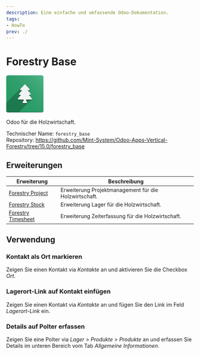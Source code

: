 ```yaml
---
description: Eine einfache und umfassende Odoo-Dokumentation.
tags:
- HowTo
prev: ./
---
```

# Forestry Base
![icons_odoo_forestry_base](assets/icons_odoo_forestry_base.png)

Odoo für die Holzwirtschaft.

Technischer Name: `forestry_base`\
Repository: <https://github.com/Mint-System/Odoo-Apps-Vertical-Forestry/tree/15.0/forestry_base>

## Erweiterungen

| Erweiterung                                   | Beschreibung                                          |
| --------------------------------------------- | ----------------------------------------------------- |
| [Forestry Project](Forestry%20Project.md)     | Erweiterung Projektmanagement für die Holzwirtschaft. |
| [Forestry Stock](Forestry%20Stock.md)         | Erweiterung Lager für die Holzwirtschaft.             |
| [Forestry Timesheet](Forestry%20Timesheet.md) | Erweiterung Zeiterfassung für die Holzwirtschaft.     |

## Verwendung

### Kontakt als Ort markieren

Zeigen Sie einen Kontakt via *Kontakte* an und aktivieren Sie die Checkbox *Ort*.

### Lagerort-Link auf Kontakt einfügen

Zeigen Sie einen Kontakt via *Kontakte* an und fügen Sie den Link im Feld *Lagerort-Link* ein.

### Details auf Polter erfassen

Zeigen Sie eine Polter via *Lager > Produkte > Produkte* an und erfassen Sie Details im unteren Bereich vom Tab *Allgemeine Informationen*.